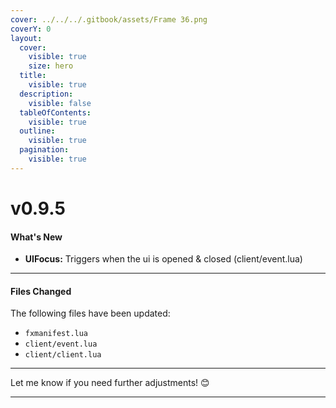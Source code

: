 ```yaml
---
cover: ../../../.gitbook/assets/Frame 36.png
coverY: 0
layout:
  cover:
    visible: true
    size: hero
  title:
    visible: true
  description:
    visible: false
  tableOfContents:
    visible: true
  outline:
    visible: true
  pagination:
    visible: true
---
```


# v0.9.5

#### What's New

* **UIFocus:** Triggers when the ui is opened & closed (client/event.lua)

***

#### Files Changed

The following files have been updated:

* `fxmanifest.lua`
* `client/event.lua`
* `client/client.lua`

***

Let me know if you need further adjustments! 😊

***
